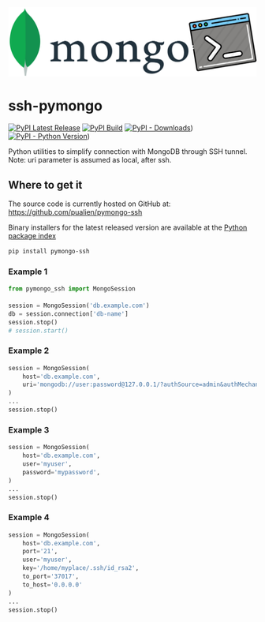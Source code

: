 ![ssh-pymongo](https://github.com/pualien/pymongo-ssh/blob/master/images/logo.png?raw=true)

# ssh-pymongo
[![PyPI Latest Release](https://img.shields.io/pypi/v/pymongo-ssh.svg)](https://pypi.org/project/pymongo-ssh/)
[![PyPI Build](https://github.com/pualien/pymongo-ssh/workflows/PyPI%20Build/badge.svg)](https://github.com/pualien/pymongo-ssh/actions)
[![PyPI - Downloads](https://img.shields.io/pypi/dm/pymongo-ssh)](https://pypi.org/project/pymongo-ssh/))
[![PyPI - Python Version](https://img.shields.io/pypi/pyversions/pymongo-ssh.svg)](https://pypi.org/project/pymongo-ssh/))

Python utilities to simplify connection with MongoDB through SSH tunnel.
Note: uri parameter is assumed as local, after ssh.

## Where to get it

The source code is currently hosted on GitHub at:
<https://github.com/pualien/pymongo-ssh>

Binary installers for the latest released version are available at the
[Python package index](https://pypi.org/project/pymongo-ssh/)

```sh
pip install pymongo-ssh
```

### Example 1


```python
from pymongo_ssh import MongoSession

session = MongoSession('db.example.com')
db = session.connection['db-name']
session.stop()
# session.start()
```

### Example 2

```python
session = MongoSession(
    host='db.example.com',
    uri='mongodb://user:password@127.0.0.1/?authSource=admin&authMechanism=SCRAM-SHA-256'
)
...
session.stop()
```

### Example 3

```python
session = MongoSession(
    host='db.example.com',
    user='myuser',
    password='mypassword',
)
...
session.stop()
```

### Example 4

```python
session = MongoSession(
    host='db.example.com',
    port='21',
    user='myuser',
    key='/home/myplace/.ssh/id_rsa2',
    to_port='37017',
    to_host='0.0.0.0'
)
...
session.stop()
```
